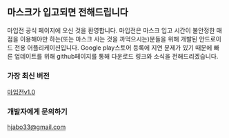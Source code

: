 ## 마스크가 입고되면 전해드립니다

마입전 공식 페이지에 오신 것을 환영합니다. 마입전은 마스크 입고 시간이 불안정한 매점을 이용해야만 하는(또는 마스크 사는 것을 까먹으시는)분들을 위해 개발된 안드로이드 전용 어플리케이션입니다. Google play스토어 등록에 지연 문제가 있기 때문에 빠른 업데이트를 위해 github페이지를 통해 다운로드 링크와 소식을 전해드리겠습니다.

### 가장 최신 버전
[마입전v1.0](https://github.com/hjabo/hjabo.github.io/releases/download/1.0/v1.0.apk)

### 개발자에게 문의하기
<hjabo33@gmail.com>
